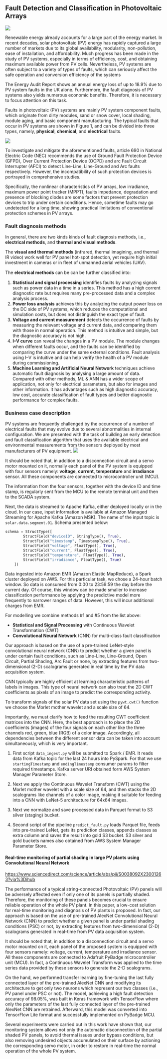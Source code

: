 ## Fault Detection and Classification in Photovoltaic Arrays

![](i/1d7fb93a-7589-4e01-b009-39803cb11ca4.jpg)

Renewable energy already accounts for a large part of the energy market. In recent decades, solar photovoltaic (PV) energy has rapidly captured a large number of markets due to its global availability, modularity, non-pollution, ease of installation, and affordability. Much progress has been made in the study of PV systems, especially in terms of efficiency, cost, and obtaining maximum available power from PV cells. Nevertheless, PV systems are often subject to a variety of types of faults, which can seriously affect the safe operation and conversion efficiency of the systems

The Energy Audit Report shows an annual energy loss of up to 18.9% due to PV system faults in the UK alone. Furthermore, the fault diagnosis of PV systems also yields numerous economic benefits. Therefore, it is necessary to focus attention on this task.

Faults in photovoltaic (PV) systems are mainly PV system component faults, which originate from dirty modules, sand or snow cover, local shading, module aging, and basic component manufacturing. The typical faults that occur in PV systems are shown in Figure 1, and can be divided into three types, namely, **physical**, **chemical**, and **electrical** faults.

![](i/352f01f3-1499-4ea3-a5fe-3638de343841.jpg)


To investigate and mitigate the aforementioned faults, article 690 in National Electric Code (NEC) recommends the use of Ground Fault Protection Device (GFPD), Over Current Protection Device (OCPD) and arc Fault Circuit Interrupter (AFCI) to detect Line-Line, Line-Ground and Arc faults respectively. However, the incompatibility of such protection devices is portrayed in comprehensive studies. 

Specifically, the nonlinear characteristics of PV arrays, low irradiance, maximum power point tracker (MPPT), faults impedance, degradation and presence of blocking diodes are some factors that prevent protection devices to trip under certain conditions. Hence, sometime faults may go undetected for a long time, showing practical limitations of conventional protection schemes in PV arrays.

### Fault diagnosis methods

In general, there are two kinds kinds of fault diagnosis methods, i.e., **electrical methods**, and **thermal and visual methods**. 

The **visual and thermal methods** (infrared, thermal imagining, and thermal IR video) work well for PV panel hot-spot detection, yet require high initial investment in cameras or in fleet of unmanned aerial vehicles (UAV).

The **electrical methods** can be can be further classiﬁed into: 
1. **Statistical and signal processing** identifies faults by analyzing signals such as power data in a time in a series. This method has a high corrent diagnostic rate but requires many pre-processed data and a complex analysis process.
2. **Power loss analysis** achieves this by analyzing the output power loss on the DC side of PV systems, which reduces the computational and simulation costs, but does not distinguish the exact type of fault.
3. **Voltage and current measurement** detects the occurrence of faults by measuring the relevant voltage and current data, and comparing them with those in normal operation. This method is intuitive and simple, but the diagnostic accuracy is not high.
4. **I–V curve** can reveal the changes in a PV module. The module changes when different faults occur, and the faults can be identiﬁed by comparing the curve under the same external conditions. Fault analysis using I–V is intuitive and can help verify the health of a PV module during commissioning.
5. **Machine Learning and Artificial Neural Network** techniques achieve automatic fault diagnosis by analysing a large amount of data. Compared with other methods, ML & ANN has a wider scope of application, not only for electrical parameters, but also for images and other information. It has advantages such as high diagnostic accuracy, low cost, accurate classification of fault types and better diagnostic performance for complex faults.

### Business case description

PV systems are frequently challenged by the occurrence of a number of electrical faults that may evolve due to several abnormalities in internal configuration. We are presented with the task of building an early detection and fault classification algorithm that uses the available electrical and environmental measurements from the sensors deployed by most manufacturers of PV equipment.
![](i/Panel_schema.jpg)

It should be noted that, in addition to a disconnection circuit and a servo motor mounted on it, normally each panel of the PV system is equipped with four sensors namely: **voltage**, **current**, **temperature** and **irradiance** sensor. All these components are connected to microcontroller unit (MCU). 

The information from the four sensors, together with the device ID and time stamp, is regularly sent from the MCU to the remote terminal unit and then to the SCADA system. 

Next, the data is streamed to Apache Kafka, either deployed locally or in the cloud. In our case, input information is available at Amazon Managed Streaming for Apache Kafka (Amazon MSK). The name of the input topic is `solar.data.segment.01`. Schema presented below:

```python
schema = StructType([
        StructField("deviceID", StringType(), True),
        StructField("timestamp", TimestampType(), True),
        StructField("voltage", FloatType(), True),
        StructField("current", FloatType(), True),
        StructField("temperature", FloatType(), True),
        StructField("irradiance", FloatType(), True)
    ])
```

Data ingested into Amazon EMR (Amazon Elastic MapReduce), a Spark cluster deployed on AWS. For this particular task, we chose a 24-hour batch window. So data is consumed from 0:00 to 23:59:59 the day before the current day. Of course, this window can be made smaller to increase classification performance by applying the predictive model more frequently to narrower ranges of data. However, this will incur additional charges from EMR.

For modelling we combine methods #1 and #5 from the list above:
- **Statistical and Signal Processing** with Continuous Wavelet Transformation (CWT) 
- **Convolutional Neural Network** (CNN) for multi-class fault classification

Our approach is based on the use of a pre-trained LeNet-style convolutional neural network (CNN) to predict whether a given panel is under certain fault conditions, such as Line-Line, Line-Ground, Open Circuit, Partial Shading, Arc Fault or none, by extracting features from two-dimensional (2-D) scalograms generated in real time by the PV data acquisition system.

CNN typically are highly efficient at learning characteristic patterns of labels in images. This type of neural network can also treat the 2D CWT coefficients as pixels of an image to predict the corresponding activity. 

To transform signals of the solar PV data set using the `pywt.cwt()` function we choose the Morlet mother wavelet and a scale size of 64. 

Importantly, we must clarify how to feed the resulting CWT coefficient matrices into the CNN.  Here, the best approach is to place the 2D coefficients (images) of the four signals on each other like the three channels red, green, blue (RGB) of a color image. Accordingly, all dependencies between the different sensor data can be taken into account simultaneously, which is very important.

1. First script `data_ingest.py` will be submitted to Spark / EMR. It reads data from Kafka topic for the last 24 hours into PySpark. For that we use `startingTimestamp` and `endingTimestamp` consumer params to filter required timestamps.  Kafka server URI obtained form AWS System Manager Parameter Store.

2. Next we apply the Continuous Wavelet Transform (CWT) using the Morlet mother wavelet with a scale size of 64, and then stacks the 2D scalograms like channels of a color image, making it suitable for feeding into a CNN with LeNet-5 architecture for 64x64 images.

3. Next we normalize and save processed data in Parquet format to S3 silver (staging) bucket.

4. Second script of the pipeline `predict_fault.py` loads Parquet file, feeds into pre-trained LeNet, gets its prediction classes, appends classes as extra column and saves the result into gold S3 bucket. S3 silver and gold buckets names also obtained from AWS System Manager Parameter Store.


#### Real-time monitoring of partial shading in large PV plants using Convolutional Neural Network
https://www.sciencedirect.com/science/article/abs/pii/S0038092X23001263?via%3Dihub

The performance of a typical string-connected Photovoltaic (PV) panels will be adversely affected even if only one of its panels is partially shaded. Therefore, the monitoring of these panels becomes crucial to ensure reliable operation of the whole PV plant. In this paper, a low-cost solution for real-time monitoring and diagnosis of PV plants is proposed. In fact, our approach is based on the use of pre-trained AlexNet Convolutional Neural Network (CNN) to predict whether a given panel is under partial shading conditions (PSC) or not, by extracting features from two-dimensional (2-D) scalograms generated in real-time from PV data acquisition system. 

It should be noted that, in addition to a disconnection circuit and a servo motor mounted on it, each panel of the proposed system is equipped with four sensors namely: voltage, current, temperature and irradiance sensor. All these components are connected to Adafruit PyBadge microcontroller unit (MCU). In fact, a Continuous Wavelet Transform was applied to the time series data provided by these sensors to generate the 2-D scalograms. 

On the hand, we performed transfer learning by fine-tuning the last fully connected layer of the pre-trained AlexNet CNN and modifying its architecture to get only two neurons which represent our two classes (i.e., PV panel under PSC or not). The model, achieving a high fault detection accuracy of 98.05%, was built in Keras framework with TensorFlow where only the parameters of the last fully connected layer of the pre-trained AlexNet CNN are retrained. Afterward, this model was converted into TensorFlow Lite format and successfully implemented on PyBadge MCU. 

Several experiments were carried out in this work have shown that, our monitoring system allows not only the automatic disconnection of the partial shaded PV panels, to avoid thermal issues under bypass conditions, but also removing undesired objects accumulated on their surface by actioning the corresponding servo motor, in order to restore in real-time the normal operation of the whole PV system.


